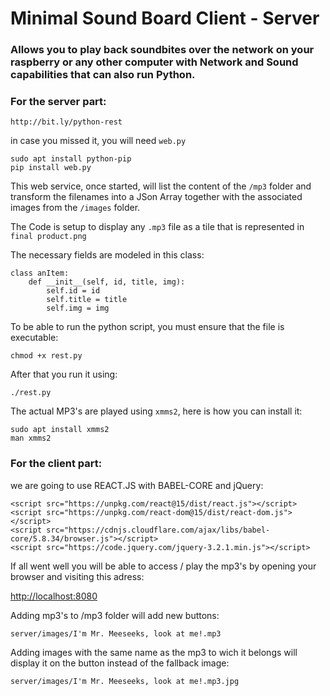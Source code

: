 # Minimal Sound Board Client - Server



### Allows you to play back soundbites over the network on your raspberry or any other computer with Network and Sound capabilities that can also run Python.

### For the server part:

	http://bit.ly/python-rest

in case you missed it, you will need `web.py`

    sudo apt install python-pip
    pip install web.py

This web service, once started, will list the content of the `/mp3` folder and transform the filenames into a JSon Array together with the associated images from the `/images` folder.

The Code is setup to display any `.mp3` file as a tile that is represented in `final product.png`

The necessary fields are modeled in this class:

    class anItem:
    	def __init__(self, id, title, img):
    		self.id = id
    		self.title = title
    		self.img = img

To be able to run the python script, you must ensure that the file is executable:

    chmod +x rest.py

After that you run it using:

	./rest.py

The actual MP3's are played using `xmms2`, here is how you can install it:

	sudo apt install xmms2
	man xmms2

### For the client part:

we are going to use REACT.JS with BABEL-CORE and jQuery:

	<script src="https://unpkg.com/react@15/dist/react.js"></script>
	<script src="https://unpkg.com/react-dom@15/dist/react-dom.js"></script>
	<script src="https://cdnjs.cloudflare.com/ajax/libs/babel-core/5.8.34/browser.js"></script>
	<script src="https://code.jquery.com/jquery-3.2.1.min.js"></script>

If all went well you will be able to access / play the mp3's by opening your browser and visiting this adress: 

[http://localhost:8080](URL)

Adding mp3's to /mp3 folder will add new buttons:

    server/images/I'm Mr. Meeseeks, look at me!.mp3

Adding images with the same name as the mp3 to wich it belongs will display it on the button instead of the fallback image:

    server/images/I'm Mr. Meeseeks, look at me!.mp3.jpg




